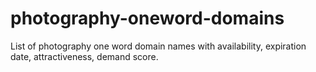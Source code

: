 # photography-oneword-domains
List of photography one word domain names with availability, expiration date, attractiveness, demand score.
